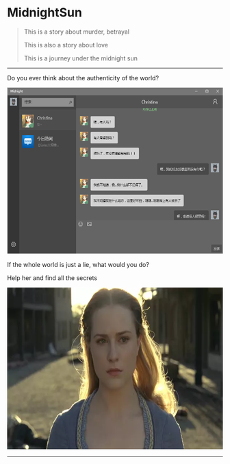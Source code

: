 # MidnightSun

> This is a story about murder, betrayal
> 
> This is also a story about love
> 
> This is a journey under the midnight sun

---

Do you ever think about the authenticity of the world?

<img src="./image/game.png" width = "555" height = "387" alt="" />


If the whole world is just a lie, what would you do?

Help her and find all the secrets

<img src="./image/lady0.webp" width = "600" height = "377" alt="" />

----